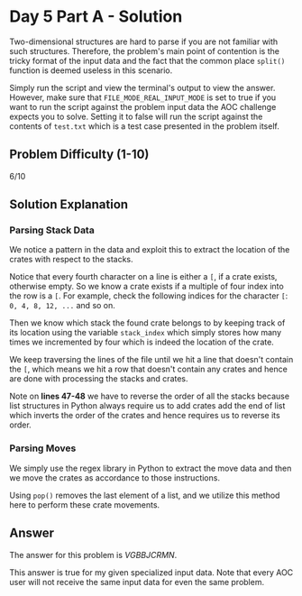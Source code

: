 # Day 5 Part A - Solution

Two-dimensional structures are hard to parse if you are not familiar with such structures. Therefore, the problem's 
main point of contention is the tricky format of the input data and the fact that the common place `split()` function is 
deemed useless in this scenario.


Simply run the script and view the terminal's output to view the answer. However, make sure that 
`FILE_MODE_REAL_INPUT_MODE` is set to true if you want to run the script against the problem input data the AOC challenge 
expects you to solve. Setting it to false will run the script against the contents of `test.txt` which is a 
test case presented in the problem itself. 

## Problem Difficulty (1-10)

6/10

## Solution Explanation

### Parsing Stack Data

We notice a pattern in the data and exploit this to extract the location of the crates with respect to the stacks.

Notice that every fourth character on a line is either a `[`, if a crate exists, otherwise empty. So we 
know a crate exists if a multiple of four index into the row is a `[`. For example, check the following indices for the 
character `[`: `0, 4, 8, 12, ...` and so on.

Then we know which stack the found crate belongs to by keeping track of its location using the variable `stack_index`
which simply stores how many times we incremented by four which is indeed the location of the crate.

We keep traversing the lines of the file until we hit a line that doesn't contain the `[`, which means
we hit a row that doesn't contain any crates and hence are done with processing the stacks and crates.

Note on **lines 47-48** we have to reverse the order of all the stacks because list structures in Python always require
us to add crates add the end of list which inverts the order of the crates and hence requires us to reverse its order.

### Parsing Moves

We simply use the regex library in Python to extract the move data and then we move the crates as accordance to those
instructions.

Using `pop()` removes the last element of a list, and we utilize this method here to perform these crate movements.

## Answer

The answer for this problem is *VGBBJCRMN*.

This answer is true for my given specialized input data. Note that every AOC user will not receive the
same input data for even the same problem.